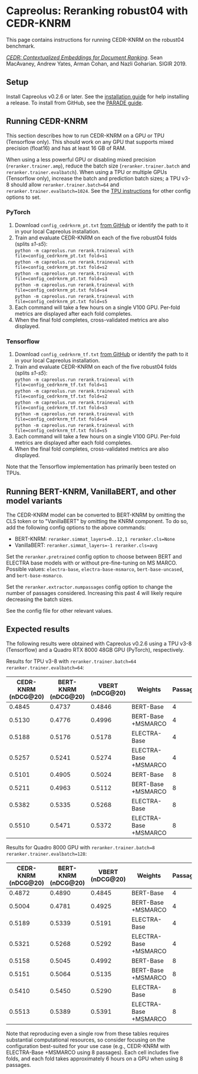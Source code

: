 # Capreolus: Reranking robust04 with CEDR-KNRM
This page contains instructions for running CEDR-KNRM on the robust04 benchmark.

[*CEDR: Contextualized Embeddings for Document Ranking*](https://arxiv.org/pdf/1904.07094.pdf).
Sean MacAvaney, Andrew Yates, Arman Cohan, and Nazli Goharian. SIGIR 2019.

## Setup
Install Capreolus v0.2.6 or later. See the [installation guide](https://capreolus.ai/en/latest/installation.html) for help installing a release. To install from GitHub, see the [PARADE guide](https://github.com/capreolus-ir/capreolus/blob/master/docs/reproduction/PARADE.md).

## Running CEDR-KNRM

This section describes how to run CEDR-KNRM on a GPU or TPU (Tensorflow only). This should work on any GPU that supports mixed precision (float16) and has at least 16 GB of RAM. 

When using a less powerful GPU or disabling mixed precision (`reranker.trainer.amp`), reduce the batch size (`reranker.trainer.batch` and `reranker.trainer.evalbatch`). When using a TPU or multiple GPUs (Tensorflow only), increase the batch and prediction batch sizes; a TPU v3-8 should allow `reranker.trainer.batch=64` and `reranker.trainer.evalbatch=1024`. See the [TPU instructions](https://capreolus.ai/en/latest/tpu.html) for other config options to set.

### PyTorch

1. Download `config_cedrknrm_pt.txt` [from GitHub](https://raw.githubusercontent.com/capreolus-ir/capreolus/master/docs/reproduction/config_cedrknrm_pt.txt) or identify the path to it in your local Capreolus installation.
2. Train and evaluate CEDR-KNRM on each of the five robust04 folds (splits *s1-s5*):<br/>
`python -m capreolus.run rerank.traineval with file=config_cedrknrm_pt.txt fold=s1` <br/>
`python -m capreolus.run rerank.traineval with file=config_cedrknrm_pt.txt fold=s2` <br/>
`python -m capreolus.run rerank.traineval with file=config_cedrknrm_pt.txt fold=s3` <br/>
`python -m capreolus.run rerank.traineval with file=config_cedrknrm_pt.txt fold=s4` <br/>
`python -m capreolus.run rerank.traineval with file=config_cedrknrm_pt.txt fold=s5`
3. Each command will take a few hours on a single V100 GPU. Per-fold metrics are displayed after each fold completes.
4. When the final fold completes, cross-validated metrics are also displayed.
 

### Tensorflow

1. Download `config_cedrknrm_tf.txt` [from GitHub](https://raw.githubusercontent.com/capreolus-ir/capreolus/master/docs/reproduction/config_cedrknrm_tf.txt) or identify the path to it in your local Capreolus installation.
2. Train and evaluate CEDR-KNRM on each of the five robust04 folds (splits *s1-s5*):<br/>
`python -m capreolus.run rerank.traineval with file=config_cedrknrm_tf.txt fold=s1` <br/>
`python -m capreolus.run rerank.traineval with file=config_cedrknrm_tf.txt fold=s2` <br/>
`python -m capreolus.run rerank.traineval with file=config_cedrknrm_tf.txt fold=s3` <br/>
`python -m capreolus.run rerank.traineval with file=config_cedrknrm_tf.txt fold=s4` <br/>
`python -m capreolus.run rerank.traineval with file=config_cedrknrm_tf.txt fold=s5`
3. Each command will take a few hours on a single V100 GPU. Per-fold metrics are displayed after each fold completes.
4. When the final fold completes, cross-validated metrics are also displayed.

Note that the Tensorflow implementation has primarily been tested on TPUs.


## Running BERT-KNRM, VanillaBERT, and other model variants

The CEDR-KNRM model can be converted to BERT-KNRM by omitting the CLS token or to "VanillaBERT" by omitting the KNRM component. To do so, add the following config options to the above commands:
- BERT-KNRM:   `reranker.simmat_layers=0..12,1 reranker.cls=None`
- VanillaBERT: `reranker.simmat_layers=-1 reranker.cls=avg`

Set the `reranker.pretrained` config option to choose between BERT and ELECTRA base models with or without pre-fine-tuning on MS MARCO. Possible values: `electra-base`, `electra-base-msmarco`, `bert-base-uncased`, and `bert-base-msmarco`.

Set the `reranker.extractor.numpassages` config option to change the number of passages considered. Increasing this past 4 will likely require decreasing the batch sizes.

See the config file for other relevant values.

## Expected results

The following results were obtained with Capreolus v0.2.6 using a TPU v3-8 (Tensorflow) and a Quadro RTX 8000 48GB GPU (PyTorch), respectively.

Results for TPU v3-8 with `reranker.trainer.batch=64 reranker.trainer.evalbatch=64`:

| CEDR-KNRM (nDCG@20) | BERT-KNRM (nDCG@20) | VBERT (nDCG@20) | Weights | Passages |
| ------------- | ------------- |  ------------- |  ------------- |  ------------- |
| 0.4845 | 0.4737 | 0.4846 | BERT-Base | 4 |
| 0.5130 | 0.4776 | 0.4996 | BERT-Base +MSMARCO | 4 |
| 0.5188 | 0.5176 | 0.5178 | ELECTRA-Base | 4 |
| 0.5257 | 0.5241 | 0.5274 | ELECTRA-Base +MSMARCO | 4 |
| 0.5101 | 0.4905 | 0.5024 | BERT-Base | 8 |
| 0.5211 | 0.4963 | 0.5112 | BERT-Base +MSMARCO | 8 |
| 0.5382 | 0.5335 | 0.5268 | ELECTRA-Base | 8 |
| 0.5510 | 0.5471 | 0.5372 | ELECTRA-Base +MSMARCO | 8 |

Results for Quadro 8000 GPU with `reranker.trainer.batch=8 reranker.trainer.evalbatch=128`:

| CEDR-KNRM (nDCG@20) | BERT-KNRM (nDCG@20) | VBERT (nDCG@20) | Weights | Passages |
| ------------- | ------------- |  ------------- |  ------------- |  ------------- |
| 0.4872 | 0.4890 | 0.4845 | BERT-Base | 4 |
| 0.5004 | 0.4781 | 0.4925 | BERT-Base +MSMARCO | 4 |
| 0.5189 | 0.5339 | 0.5191 | ELECTRA-Base | 4 |
| 0.5321 | 0.5268 | 0.5292 | ELECTRA-Base +MSMARCO | 4 |
| 0.5158 | 0.5045 | 0.4992 | BERT-Base | 8 |
| 0.5151 | 0.5064 | 0.5135 | BERT-Base +MSMARCO | 8 |
| 0.5410 | 0.5450 | 0.5290 | ELECTRA-Base | 8 |
| 0.5513 | 0.5389 | 0.5391 | ELECTRA-Base +MSMARCO | 8 |

Note that reproducing even a single row from these tables requires substantial computational resources, so consider focusing on the configuration best-suited for your use case (e.g., CEDR-KNRM with ELECTRA-Base +MSMARCO using 8 passages). Each cell includes five folds, and each fold takes approximately 6 hours on a GPU when using 8 passages.
